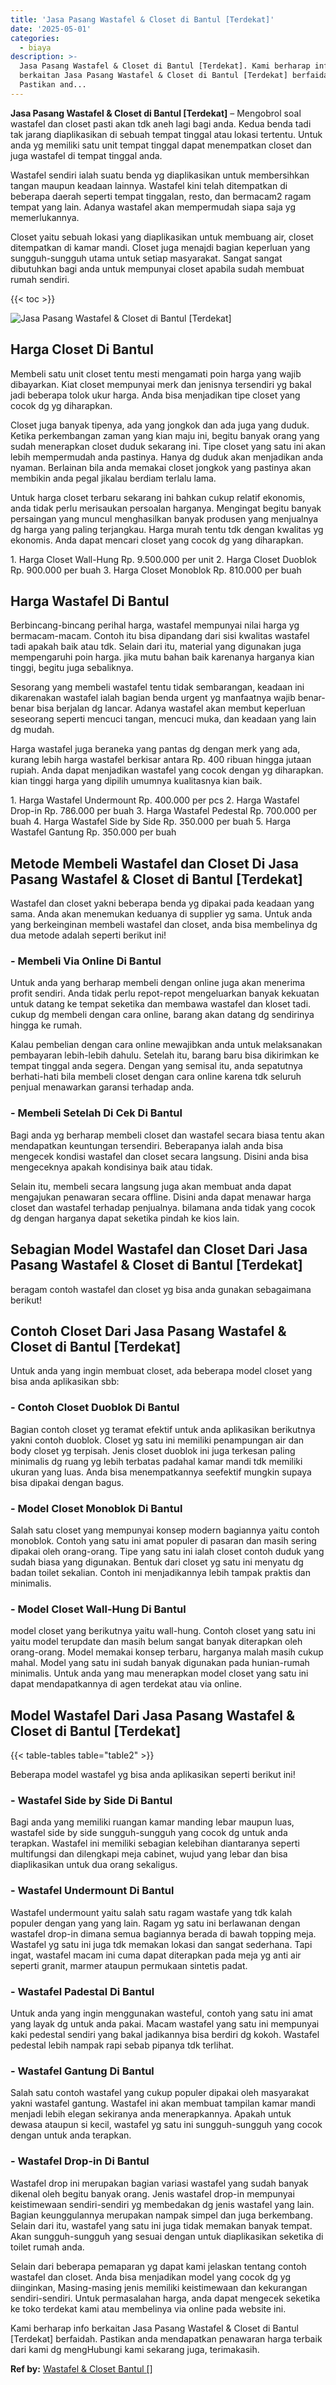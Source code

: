 ```yaml
---
title: 'Jasa Pasang Wastafel & Closet di Bantul [Terdekat]'
date: '2025-05-01'
categories:
  - biaya
description: >-
  Jasa Pasang Wastafel & Closet di Bantul [Terdekat]. Kami berharap info
  berkaitan Jasa Pasang Wastafel & Closet di Bantul [Terdekat] berfaidah.
  Pastikan and...
---
```


**Jasa Pasang Wastafel & Closet di Bantul \[Terdekat\]** – Mengobrol soal wastafel dan closet pasti akan tdk aneh lagi bagi anda. Kedua benda tadi tak jarang diaplikasikan di sebuah tempat tinggal atau lokasi tertentu. Untuk anda yg memiliki satu unit tempat tinggal dapat menempatkan closet dan juga wastafel di tempat tinggal anda.

Wastafel sendiri ialah suatu benda yg diaplikasikan untuk membersihkan tangan maupun keadaan lainnya. Wastafel kini telah ditempatkan di beberapa daerah seperti tempat tinggalan, resto, dan bermacam2 ragam tempat yang lain. Adanya wastafel akan mempermudah siapa saja yg memerlukannya.

Closet yaitu sebuah lokasi yang diaplikasikan untuk membuang air, closet ditempatkan di kamar mandi. Closet juga menajdi bagian keperluan yang sungguh-sungguh utama untuk setiap masyarakat. Sangat sangat dibutuhkan bagi anda untuk mempunyai closet apabila sudah membuat rumah sendiri.

{{< toc >}}

![Jasa Pasang Wastafel & Closet di Bantul [Terdekat]](/images/wastafel-closet-murah14.png)

## Harga Closet Di Bantul

Membeli satu unit closet tentu mesti mengamati poin harga yang wajib dibayarkan. Kiat closet mempunyai merk dan jenisnya tersendiri yg bakal jadi beberapa tolok ukur harga. Anda bisa menjadikan tipe closet yang cocok dg yg diharapkan.

Closet juga banyak tipenya, ada yang jongkok dan ada juga yang duduk. Ketika perkembangan zaman yang kian maju ini, begitu banyak orang yang sudah menerapkan closet duduk sekarang ini. Tipe closet yang satu ini akan lebih mempermudah anda pastinya. Hanya dg duduk akan menjadikan anda nyaman. Berlainan bila anda memakai closet jongkok yang pastinya akan membikin anda pegal jikalau berdiam terlalu lama.

Untuk harga closet terbaru sekarang ini bahkan cukup relatif ekonomis, anda tidak perlu merisaukan persoalan harganya. Mengingat begitu banyak persaingan yang muncul menghasilkan banyak produsen yang menjualnya dg harga yang paling terjangkau. Harga murah tentu tdk dengan kwalitas yg ekonomis. Anda dapat mencari closet yang cocok dg yang diharapkan.

1\. Harga Closet Wall-Hung Rp. 9.500.000 per unit 2. Harga Closet Duoblok Rp. 900.000 per buah 3. Harga Closet Monoblok Rp. 810.000 per buah

## Harga Wastafel Di Bantul

Berbincang-bincang perihal harga, wastafel mempunyai nilai harga yg bermacam-macam. Contoh itu bisa dipandang dari sisi kwalitas wastafel tadi apakah baik atau tdk. Selain dari itu, material yang digunakan juga mempengaruhi poin harga. jika mutu bahan baik karenanya harganya kian tinggi, begitu juga sebaliknya.

Sesorang yang membeli wastafel tentu tidak sembarangan, keadaan ini dikarenakan wastafel ialah bagian benda urgent yg manfaatnya wajib benar-benar bisa berjalan dg lancar. Adanya wastafel akan membut keperluan seseorang seperti mencuci tangan, mencuci muka, dan keadaan yang lain dg mudah.

Harga wastafel juga beraneka yang pantas dg dengan merk yang ada, kurang lebih harga wastafel berkisar antara Rp. 400 ribuan hingga jutaan rupiah. Anda dapat menjadikan wastafel yang cocok dengan yg diharapkan. kian tinggi harga yang dipilih umumnya kualitasnya kian baik.

1\. Harga Wastafel Undermount Rp. 400.000 per pcs 2. Harga Wastafel Drop-in Rp. 786.000 per buah 3. Harga Wastafel Pedestal Rp. 700.000 per buah 4. Harga Wastafel Side by Side Rp. 350.000 per buah 5. Harga Wastafel Gantung Rp. 350.000 per buah

## Metode Membeli Wastafel dan Closet Di Jasa Pasang Wastafel & Closet di Bantul \[Terdekat\]

Wastafel dan closet yakni beberapa benda yg dipakai pada keadaan yang sama. Anda akan menemukan keduanya di supplier yg sama. Untuk anda yang berkeinginan membeli wastafel dan closet, anda bisa membelinya dg dua metode adalah seperti berikut ini!

### \- Membeli Via Online Di Bantul

Untuk anda yang berharap membeli dengan online juga akan menerima profit sendiri. Anda tidak perlu repot-repot mengeluarkan banyak kekuatan untuk datang ke tempat seketika dan membawa wastafel dan kloset tadi. cukup dg membeli dengan cara online, barang akan datang dg sendirinya hingga ke rumah.

Kalau pembelian dengan cara online mewajibkan anda untuk melaksanakan pembayaran lebih-lebih dahulu. Setelah itu, barang baru bisa dikirimkan ke tempat tinggal anda segera. Dengan yang semisal itu, anda sepatutnya berhati-hati bila membeli closet dengan cara online karena tdk seluruh penjual menawarkan garansi terhadap anda.

### \- Membeli Setelah Di Cek Di Bantul

Bagi anda yg berharap membeli closet dan wastafel secara biasa tentu akan mendapatkan keuntungan tersendiri. Beberapanya ialah anda bisa mengecek kondisi wastafel dan closet secara langsung. Disini anda bisa mengeceknya apakah kondisinya baik atau tidak.

Selain itu, membeli secara langsung juga akan membuat anda dapat mengajukan penawaran secara offline. Disini anda dapat menawar harga closet dan wastafel terhadap penjualnya. bilamana anda tidak yang cocok dg dengan harganya dapat seketika pindah ke kios lain.

## Sebagian Model Wastafel dan Closet Dari Jasa Pasang Wastafel & Closet di Bantul \[Terdekat\]

beragam contoh wastafel dan closet yg bisa anda gunakan sebagaimana berikut!

## Contoh Closet Dari Jasa Pasang Wastafel & Closet di Bantul \[Terdekat\]

Untuk anda yang ingin membuat closet, ada beberapa model closet yang bisa anda aplikasikan sbb:

### \- Contoh Closet Duoblok Di Bantul

Bagian contoh closet yg teramat efektif untuk anda aplikasikan berikutnya yakni contoh duoblok. Closet yg satu ini memiliki penampungan air dan body closet yg terpisah. Jenis closet duoblok ini juga terkesan paling minimalis dg ruang yg lebih terbatas padahal kamar mandi tdk memiliki ukuran yang luas. Anda bisa menempatkannya seefektif mungkin supaya bisa dipakai dengan bagus.

### \- Model Closet Monoblok Di Bantul

Salah satu closet yang mempunyai konsep modern bagiannya yaitu contoh monoblok. Contoh yang satu ini amat populer di pasaran dan masih sering dipakai oleh orang-orang. Tipe yang satu ini ialah closet contoh duduk yang sudah biasa yang digunakan. Bentuk dari closet yg satu ini menyatu dg badan toilet sekalian. Contoh ini menjadikannya lebih tampak praktis dan minimalis.

### \- Model Closet Wall-Hung Di Bantul

model closet yang berikutnya yaitu wall-hung. Contoh closet yang satu ini yaitu model terupdate dan masih belum sangat banyak diterapkan oleh orang-orang. Model memakai konsep terbaru, harganya malah masih cukup mahal. Model yang satu ini sudah banyak digunakan pada hunian-rumah minimalis. Untuk anda yang mau menerapkan model closet yang satu ini dapat mendapatkannya di agen terdekat atau via online.

## Model Wastafel Dari Jasa Pasang Wastafel & Closet di Bantul \[Terdekat\]

{{< table-tables table="table2" >}}

Beberapa model wastafel yg bisa anda aplikasikan seperti berikut ini!

### \- Wastafel Side by Side Di Bantul

Bagi anda yang memiliki ruangan kamar manding lebar maupun luas, wastafel side by side sungguh-sungguh yang cocok dg untuk anda terapkan. Wastafel ini memiliki sebagian kelebihan diantaranya seperti multifungsi dan dilengkapi meja cabinet, wujud yang lebar dan bisa diaplikasikan untuk dua orang sekaligus.

### \- Wastafel Undermount Di Bantul

Wastafel undermount yaitu salah satu ragam wastafe yang tdk kalah populer dengan yang yang lain. Ragam yg satu ini berlawanan dengan wastafel drop-in dimana semua bagiannya berada di bawah topping meja. Wastafel yg satu ini juga tdk memakan lokasi dan sangat sederhana. Tapi ingat, wastafel macam ini cuma dapat diterapkan pada meja yg anti air seperti granit, marmer ataupun permukaan sintetis padat.

### \- Wastafel Padestal Di Bantul

Untuk anda yang ingin menggunakan wasteful, contoh yang satu ini amat yang layak dg untuk anda pakai. Macam wastafel yang satu ini mempunyai kaki pedestal sendiri yang bakal jadikannya bisa berdiri dg kokoh. Wastafel pedestal lebih nampak rapi sebab pipanya tdk terlihat.

### \- Wastafel Gantung Di Bantul

Salah satu contoh wastafel yang cukup populer dipakai oleh masyarakat yakni wastafel gantung. Wastafel ini akan membuat tampilan kamar mandi menjadi lebih elegan sekiranya anda menerapkannya. Apakah untuk dewasa ataupun si kecil, wastafel yg satu ini sungguh-sungguh yang cocok dengan untuk anda terapkan.

### \- Wastafel Drop-in Di Bantul

Wastafel drop ini merupakan bagian variasi wastafel yang sudah banyak dikenal oleh begitu banyak orang. Jenis wastafel drop-in mempunyai keistimewaan sendiri-sendiri yg membedakan dg jenis wastafel yang lain. Bagian keunggulannya merupakan nampak simpel dan juga berkembang. Selain dari itu, wastafel yang satu ini juga tidak memakan banyak tempat. Akan sungguh-sungguh yang sesuai dengan untuk diaplikasikan seketika di toilet rumah anda.

Selain dari beberapa pemaparan yg dapat kami jelaskan tentang contoh wastafel dan closet. Anda bisa menjadikan model yang cocok dg yg diinginkan, Masing-masing jenis memiliki keistimewaan dan kekurangan sendiri-sendiri. Untuk permasalahan harga, anda dapat mengecek seketika ke toko terdekat kami atau membelinya via online pada website ini.

Kami berharap info berkaitan Jasa Pasang Wastafel & Closet di Bantul \[Terdekat\] berfaidah. Pastikan anda mendapatkan penawaran harga terbaik dari kami dg mengHubungi kami sekarang juga, terimakasih.

**Ref by:** [Wastafel & Closet Bantul []](https://id.wikipedia.org/wiki/Wastafel)
